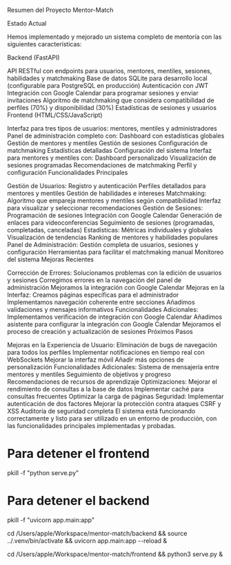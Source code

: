 Resumen del Proyecto Mentor-Match

Estado Actual

Hemos implementado y mejorado un sistema completo de mentoría con las siguientes características:

Backend (FastAPI)

API RESTful con endpoints para usuarios, mentores, mentiles, sesiones, habilidades y matchmaking
Base de datos SQLite para desarrollo local (configurable para PostgreSQL en producción)
Autenticación con JWT
Integración con Google Calendar para programar sesiones y enviar invitaciones
Algoritmo de matchmaking que considera compatibilidad de perfiles (70%) y disponibilidad (30%)
Estadísticas de sesiones y usuarios
Frontend (HTML/CSS/JavaScript)

Interfaz para tres tipos de usuarios: mentores, mentiles y administradores
Panel de administración completo con:
Dashboard con estadísticas globales
Gestión de mentores y mentiles
Gestión de sesiones
Configuración de matchmaking
Estadísticas detalladas
Configuración del sistema
Interfaz para mentores y mentiles con:
Dashboard personalizado
Visualización de sesiones programadas
Recomendaciones de matchmaking
Perfil y configuración
Funcionalidades Principales

Gestión de Usuarios:
Registro y autenticación
Perfiles detallados para mentores y mentiles
Gestión de habilidades e intereses
Matchmaking:
Algoritmo que empareja mentores y mentiles según compatibilidad
Interfaz para visualizar y seleccionar recomendaciones
Gestión de Sesiones:
Programación de sesiones
Integración con Google Calendar
Generación de enlaces para videoconferencias
Seguimiento de sesiones (programadas, completadas, canceladas)
Estadísticas:
Métricas individuales y globales
Visualización de tendencias
Ranking de mentores y habilidades populares
Panel de Administración:
Gestión completa de usuarios, sesiones y configuración
Herramientas para facilitar el matchmaking manual
Monitoreo del sistema
Mejoras Recientes

Corrección de Errores:
Solucionamos problemas con la edición de usuarios y sesiones
Corregimos errores en la navegación del panel de administración
Mejoramos la integración con Google Calendar
Mejoras en la Interfaz:
Creamos páginas específicas para el administrador
Implementamos navegación coherente entre secciones
Añadimos validaciones y mensajes informativos
Funcionalidades Adicionales:
Implementamos verificación de integración con Google Calendar
Añadimos asistente para configurar la integración con Google Calendar
Mejoramos el proceso de creación y actualización de sesiones
Próximos Pasos

Mejoras en la Experiencia de Usuario:
Eliminación de bugs de navegación para todos los perfiles
Implementar notificaciones en tiempo real con WebSockets
Mejorar la interfaz móvil
Añadir más opciones de personalización
Funcionalidades Adicionales:
Sistema de mensajería entre mentores y mentiles
Seguimiento de objetivos y progreso
Recomendaciones de recursos de aprendizaje
Optimizaciones:
Mejorar el rendimiento de consultas a la base de datos
Implementar caché para consultas frecuentes
Optimizar la carga de páginas
Seguridad:
Implementar autenticación de dos factores
Mejorar la protección contra ataques CSRF y XSS
Auditoría de seguridad completa
El sistema está funcionando correctamente y listo para ser utilizado en un entorno de producción, con las funcionalidades principales implementadas y probadas.

# Para detener el frontend
pkill -f "python serve.py"

# Para detener el backend
pkill -f "uvicorn app.main:app"


cd /Users/apple/Workspace/mentor-match/backend && source ../.venv/bin/activate && uvicorn app.main:app --reload &

cd /Users/apple/Workspace/mentor-match/frontend && python3 serve.py &

